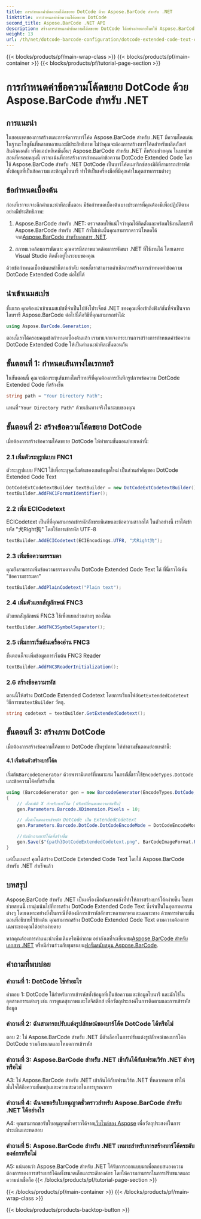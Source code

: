 ```yaml
---
title: การกำหนดค่าข้อความโค้ดขยาย DotCode ด้วย Aspose.BarCode สำหรับ .NET
linktitle: การกำหนดค่าข้อความโค้ดขยาย DotCode
second_title: Aspose.BarCode .NET API
description: สร้างการกำหนดค่าข้อความโค้ดขยาย DotCode ได้อย่างง่ายดายโดยใช้ Aspose.BarCode สำหรับ .NET ปฏิบัติตามคำแนะนำทีละขั้นตอนของเราเพื่อสร้างบาร์โค้ดที่มีประสิทธิภาพ
weight: 13
url: /th/net/dotcode-barcode-configuration/dotcode-extended-code-text-configuration/
---
```


{{< blocks/products/pf/main-wrap-class >}}
{{< blocks/products/pf/main-container >}}
{{< blocks/products/pf/tutorial-page-section >}}

# การกำหนดค่าข้อความโค้ดขยาย DotCode ด้วย Aspose.BarCode สำหรับ .NET

## การแนะนำ

ในขอบเขตของการสร้างและการจัดการบาร์โค้ด Aspose.BarCode สำหรับ .NET มีความโดดเด่นในฐานะโซลูชันที่หลากหลายและมีประสิทธิภาพ ไม่ว่าคุณจะต้องการสร้างบาร์โค้ดสำหรับผลิตภัณฑ์ สินค้าคงคลัง หรือแอปพลิเคชันอื่นๆ Aspose.BarCode สำหรับ .NET ก็พร้อมช่วยคุณ ในบทช่วยสอนที่ครอบคลุมนี้ เราจะเน้นที่การสร้างการกำหนดค่าข้อความ DotCode Extended Code โดยใช้ Aspose.BarCode สำหรับ .NET DotCode เป็นบาร์โค้ดเมทริกซ์สองมิติที่สามารถเข้ารหัสทั้งข้อมูลที่เป็นข้อความและข้อมูลไบนารี ทำให้เป็นเครื่องมือที่มีคุณค่าในอุตสาหกรรมต่างๆ

## ข้อกำหนดเบื้องต้น

ก่อนที่เราจะเจาะลึกคำแนะนำทีละขั้นตอน มีข้อกำหนดเบื้องต้นบางประการที่คุณต้องมีเพื่อปฏิบัติตามอย่างมีประสิทธิภาพ:

1.  Aspose.BarCode สำหรับ .NET: ตรวจสอบให้แน่ใจว่าคุณได้ติดตั้งและพร้อมใช้งานไลบรารี Aspose.BarCode สำหรับ .NET ถ้าไม่เช่นนั้นคุณสามารถดาวน์โหลดได้จาก[Aspose.BarCode สำหรับเอกสาร .NET](https://reference.aspose.com/barcode/net/).

2. สภาพแวดล้อมการพัฒนา: คุณควรมีสภาพแวดล้อมการพัฒนา .NET ที่ใช้งานได้ โดยเฉพาะ Visual Studio ติดตั้งอยู่ในระบบของคุณ

ด้วยข้อกำหนดเบื้องต้นเหล่านี้ตามลำดับ ตอนนี้เราสามารถดำเนินการสร้างการกำหนดค่าข้อความ DotCode Extended Code ต่อไปได้

## นำเข้าเนมสเปซ

ขั้นแรก คุณต้องนำเข้าเนมสเปซที่จำเป็นไปยังโปรเจ็กต์ .NET ของคุณเพื่อเข้าถึงฟังก์ชันที่จำเป็นจากไลบรารี Aspose.BarCode ต่อไปนี้คือวิธีที่คุณสามารถทำได้:


```csharp
using Aspose.BarCode.Generation;
```

ตอนนี้เราได้ครอบคลุมข้อกำหนดเบื้องต้นแล้ว เรามาแจกแจงกระบวนการสร้างการกำหนดค่าข้อความ DotCode Extended Code ให้เป็นคำแนะนำทีละขั้นตอนกัน



## ขั้นตอนที่ 1: กำหนดเส้นทางไดเรกทอรี

ในขั้นตอนนี้ คุณจะต้องระบุเส้นทางไดเร็กทอรีที่คุณต้องการบันทึกรูปภาพข้อความ DotCode Extended Code ที่สร้างขึ้น

```csharp
string path = "Your Directory Path";
```

 แทนที่`"Your Directory Path"` ด้วยเส้นทางจริงในระบบของคุณ

## ขั้นตอนที่ 2: สร้างข้อความโค้ดขยาย DotCode

เมื่อต้องการสร้างข้อความโค้ดขยาย DotCode ให้ทำตามขั้นตอนย่อยเหล่านี้:

### 2.1 เพิ่มตัวระบุรูปแบบ FNC1

ตัวระบุรูปแบบ FNC1 ใช้เพื่อระบุจุดเริ่มต้นของเขตข้อมูลใหม่ เป็นส่วนสำคัญของ DotCode Extended Code Text

```csharp
DotCodeExtCodetextBuilder textBuilder = new DotCodeExtCodetextBuilder();
textBuilder.AddFNC1FormatIdentifier();
```

### 2.2 เพิ่ม ECICodetext

ECICodetext เป็นที่ที่คุณสามารถเข้ารหัสอักขระพิเศษและข้อความสากลได้ ในตัวอย่างนี้ เราได้เข้ารหัส "犬Right狗" โดยใช้การเข้ารหัส UTF-8

```csharp
textBuilder.AddECICodetext(ECIEncodings.UTF8, "犬Right狗");
```

### 2.3 เพิ่มข้อความธรรมดา

คุณยังสามารถเพิ่มข้อความธรรมดาลงใน DotCode Extended Code Text ได้ ที่นี่เราได้เพิ่ม "ข้อความธรรมดา"

```csharp
textBuilder.AddPlainCodetext("Plain text");
```

### 2.4 เพิ่มตัวแยกสัญลักษณ์ FNC3

ตัวแยกสัญลักษณ์ FNC3 ใช้เพื่อแยกส่วนต่างๆ ของโค้ด

```csharp
textBuilder.AddFNC3SymbolSeparator();
```

### 2.5 เพิ่มการเริ่มต้นเครื่องอ่าน FNC3

ขั้นตอนนี้จะเพิ่มข้อมูลการเริ่มต้น FNC3 Reader

```csharp
textBuilder.AddFNC3ReaderInitialization();
```

### 2.6 สร้างข้อความรหัส

 ตอนนี้ให้สร้าง DotCode Extended Codetext โดยการเรียกไฟล์`GetExtendedCodetext` วิธีการบน`textBuilder` วัตถุ.

```csharp
string codetext = textBuilder.GetExtendedCodetext();
```

## ขั้นตอนที่ 3: สร้างภาพ DotCode

เมื่อต้องการสร้างข้อความโค้ดขยาย DotCode เป็นรูปภาพ ให้ทำตามขั้นตอนย่อยเหล่านี้:

#### 4.1 เริ่มต้นตัวสร้างบาร์โค้ด

 เริ่มต้น`BarcodeGenerator` ด้วยพารามิเตอร์ที่เหมาะสม ในกรณีนี้เราใช้`EncodeTypes.DotCode` และข้อความโค้ดที่สร้างขึ้น

```csharp
using (BarcodeGenerator gen = new BarcodeGenerator(EncodeTypes.DotCode, codetext))
{
    // ตั้งค่ามิติ X สำหรับบาร์โค้ด (ปรับเปลี่ยนตามความจำเป็น)
    gen.Parameters.Barcode.XDimension.Pixels = 10;

    // ตั้งค่าโหมดการเข้ารหัส DotCode เป็น ExtendedCodetext
    gen.Parameters.Barcode.DotCode.DotCodeEncodeMode = DotCodeEncodeMode.ExtendedCodetext;

    //บันทึกภาพบาร์โค้ดที่สร้างขึ้น
    gen.Save($"{path}DotCodeExtendedCodetext.png", BarCodeImageFormat.Png);
}
```

แค่นั้นแหละ! คุณได้สร้าง DotCode Extended Code Text โดยใช้ Aspose.BarCode สำหรับ .NET สำเร็จแล้ว

## บทสรุป

Aspose.BarCode สำหรับ .NET เป็นเครื่องมืออันทรงพลังที่ทำให้การสร้างบาร์โค้ดง่ายขึ้น ในบทช่วยสอนนี้ เรามุ่งเน้นไปที่การสร้าง DotCode Extended Code Text ซึ่งจำเป็นในอุตสาหกรรมต่างๆ โดยเฉพาะอย่างยิ่งในกรณีที่ต้องมีการเข้ารหัสอักขระหลายภาษาและเฉพาะทาง ด้วยการทำตามขั้นตอนที่อธิบายไว้ข้างต้น คุณสามารถสร้าง DotCode Extended Code Text ตามความต้องการเฉพาะของคุณได้อย่างง่ายดาย

 หากคุณต้องการคำแนะนำเพิ่มเติมหรือมีคำถาม อย่าลังเลที่จะเยี่ยมชม[Aspose.BarCode สำหรับเอกสาร .NET](https://reference.aspose.com/barcode/net/) หรือมีส่วนร่วมกับชุมชนบน[ฟอรั่มสนับสนุน Aspose.BarCode](https://forum.aspose.com/c/barcode/13).

## คำถามที่พบบ่อย

### คำถามที่ 1: DotCode ใช้ทำอะไร

คำตอบ 1: DotCode ใช้สำหรับการเข้ารหัสทั้งข้อมูลที่เป็นข้อความและข้อมูลไบนารี และมักใช้ในอุตสาหกรรมต่างๆ เช่น การดูแลสุขภาพและโลจิสติกส์ เพื่อวัตถุประสงค์ในการติดตามและการเข้ารหัสข้อมูล

### คำถามที่ 2: ฉันสามารถปรับแต่งรูปลักษณ์ของบาร์โค้ด DotCode ได้หรือไม่

ตอบ 2: ใช่ Aspose.BarCode สำหรับ .NET มีตัวเลือกในการปรับแต่งรูปลักษณ์ของบาร์โค้ด DotCode รวมถึงขนาดและโหมดการเข้ารหัส

### คำถามที่ 3: Aspose.BarCode สำหรับ .NET เข้ากันได้กับเฟรมเวิร์ก .NET ต่างๆ หรือไม่

A3: ใช่ Aspose.BarCode สำหรับ .NET เข้ากันได้กับเฟรมเวิร์ก .NET ที่หลากหลาย ทำให้มั่นใจได้ถึงความยืดหยุ่นและความสะดวกในการบูรณาการ

### คำถามที่ 4: ฉันจะขอรับใบอนุญาตชั่วคราวสำหรับ Aspose.BarCode สำหรับ .NET ได้อย่างไร

 A4: คุณสามารถขอรับใบอนุญาตชั่วคราวได้จาก[เว็บไซต์ของ Aspose](https://purchase.aspose.com/temporary-license/) เพื่อวัตถุประสงค์ในการประเมินและทดสอบ

### คำถามที่ 5: Aspose.BarCode สำหรับ .NET เหมาะสำหรับการสร้างบาร์โค้ดระดับองค์กรหรือไม่

A5: แน่นอนว่า Aspose.BarCode สำหรับ .NET ได้รับการออกแบบมาเพื่อตอบสนองความต้องการของการสร้างบาร์โค้ดทั้งขนาดเล็กและระดับองค์กร โดยให้ความสามารถในการปรับขนาดและความน่าเชื่อถือ
{{< /blocks/products/pf/tutorial-page-section >}}

{{< /blocks/products/pf/main-container >}}
{{< /blocks/products/pf/main-wrap-class >}}

{{< blocks/products/products-backtop-button >}}
